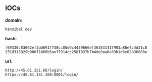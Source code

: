 
## IOCs

__domain__:

```text
hannibal.dev
```
__hash__:

```text
f69330c83662ef3dd691f730cc05d9c4439666ef363531417901a86e7c4d31c8
251d313029b900f1060b5aef7914cc258f937b7b4de9aa6c83b1d6c02b36863e
```
__url__:

```text
http://45.61.151.60/login/
https://45.61.141.160:8001/login/
```